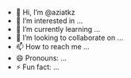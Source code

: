 - 👋 Hi, I’m @aziatkz
- 👀 I’m interested in ...
- 🌱 I’m currently learning ...
- 💞️ I’m looking to collaborate on ...
- 📫 How to reach me ...
- 😄 Pronouns: ...
- ⚡ Fun fact: ...

<!---
aziatkz/aziatkz is a ✨ special ✨ repository because its `README.md` (this file) appears on your GitHub profile.
You can click the Preview link to take a look at your changes.
--->
